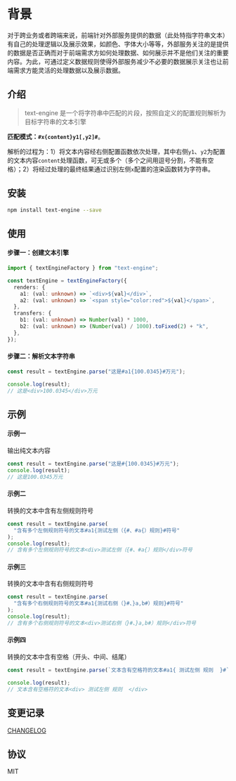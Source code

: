# 背景

对于跨业务或者跨端来说，前端针对外部服务提供的数据（此处特指字符串文本）有自己的处理逻辑以及展示效果，如颜色、字体大小等等，外部服务关注的是提供的数据是否正确而对于前端需求方如何处理数据、如何展示并不是他们关注的重要内容。为此，可通过定义数据规则使得外部服务减少不必要的数据展示关注也让前端需求方能灵活的处理数据以及展示数据。

## 介绍

> text-engine 是一个将字符串中匹配的片段，按照自定义的配置规则解析为目标字符串的文本引擎

**匹配模式：`#x{content}y1[,y2]#`**。

解析的过程为：1）将文本内容经右侧配置函数依次处理，其中右侧`y1`、`y2`为配置的文本内容`content`处理函数，可无或多个（多个之间用逗号分割，不能有空格）；2）将经过处理的最终结果通过识别左侧`x`配置的渲染函数转为字符串。

## 安装

```bash
npm install text-engine --save
```

## 使用

#### 步骤一：创建文本引擎

```typescript
import { textEngineFactory } from "text-engine";

const textEngine = textEngineFactory({
  renders: {
    a1: (val: unknown) => `<div>${val}</div>`,
    a2: (val: unknown) => `<span style="color:red">${val}</span>`,
  },
  transfers: {
    b1: (val: unknown) => Number(val) * 1000,
    b2: (val: unknown) => (Number(val) / 1000).toFixed(2) + "k",
  },
});
```

#### 步骤二：解析文本字符串

```typescript
const result = textEngine.parse("这是#a1{100.0345}#万元");

console.log(result);
// 这是<div>100.0345</div>万元
```

## 示例

#### 示例一

输出纯文本内容

```typescript
const result = textEngine.parse("这是#{100.0345}#万元");
console.log(result);
// 这是100.0345万元
```

#### 示例二

转换的文本中含有左侧规则符号

```typescript
const result = textEngine.parse(
  "含有多个左侧规则符号的文本#a1{测试左侧（{#、#a{）规则}#符号"
);
console.log(result);
// 含有多个左侧规则符号的文本<div>测试左侧（{#、#a{）规则</div>符号
```

#### 示例三

转换的文本中含有右侧规则符号

```typescript
const result = textEngine.parse(
  "含有多个右侧规则符号的文本#a1{测试右侧（}#、}a,b#）规则}#符号"
);
console.log(result);
// 含有多个右侧规则符号的文本<div>测试右侧（}#、}a,b#）规则</div>符号
```

#### 示例四

转换的文本中含有空格（开头、中间、结尾）

```typescript
const result = textEngine.parse(`文本含有空格符的文本#a1{ 测试左侧 规则  }#`);

console.log(result);
// 文本含有空格符的文本<div> 测试左侧 规则  </div>
```

## 变更记录

[CHANGELOG](./CHANGELOG.md)

## 协议

MIT

